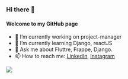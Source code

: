 ### Hi there 👋
#### Welcome to my GitHub page
- 🔭 I’m currently working on project-manager
- 🌱 I’m currently learning Django, reactJS
- 💬 Ask me about Fluttre, Frappe, Django.
- 📫 How to reach me: [LinkedIn](https://www.linkedin.com/in/mohammed-haris-k/), [Instagram](https://www.instagram.com/mohammed_haris___/)

<img src='https://github-readme-stats.vercel.app/api?username=M0hammedHaris&&show_icons=true&title_color=ffffff&icon_color=bb2acf&text_color=daf7dc&bg_color=151515'>
<!--
**M0hammedHaris/M0hammedHaris** is a ✨ _special_ ✨ repository because its `README.md` (this file) appears on your GitHub profile.

Here are some ideas to get you started:

- 🔭 I’m currently working on ...
- 🌱 I’m currently learning ...
- 👯 I’m looking to collaborate on ...
- 🤔 I’m looking for help with ...
- 💬 Ask me about ...
- 📫 How to reach me: ...
- 😄 Pronouns: ...
- ⚡ Fun fact: ...
-->
